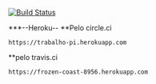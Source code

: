 [![Build Status](https://travis-ci.org/luizfernandoalvesbraga/trabalhopi.svg?branch=master)](https://travis-ci.org/luizfernandoalvesbraga/trabalhopi)

***--Heroku--
**Pelo circle.ci
```
https://trabalho-pi.herokuapp.com
````
**pelo travis.ci
```
https://frozen-coast-8956.herokuapp.com
```
